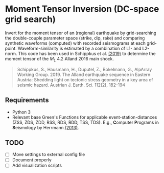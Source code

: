# Moment Tensor Inversion (DC-space grid search)

Invert for the moment tensor of an (regional) earthquake by grid-searching the double-couple parameter space (strike, dip, rake) and comparing synthetic waveforms (computed) with recorded seismograms at each grid-point. Waveform-similarity is estimated by a combination of L1- and L2-norm. This code has been used in Schippkus et al. [(2019)](http://doi.org/10.17738/ajes.2019.0010) to determine the moment tensor of the $M_L$ 4.2 Alland 2016 main shock.

> Schippkus, S., Hausmann, H., Duputel, Z., Bokelmann, G., AlpArray Working Group. 2019. The Alland earthquake sequence in Eastern Austria: Shedding light on tectonic stress geometry in a key area of seismic hazard. Austrian J. Earth. Sci. 112(2), 182–194

## Requirements

- Python 3
- Relevant base Green's Functions for applicable event-station-distances (ZSS, ZDS, ZDD, RSS, RDS, RDD, TSS, TDS). E.g., **C**omputer **P**rograms in **S**eismology by Herrmann [(2013)](http://www.eas.slu.edu/eqc/eqccps.html).

## TODO

- [ ] Move settings to external config file
- [ ] Document properly
- [ ] Add visualization scripts
